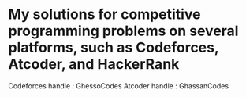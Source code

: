 # My solutions for competitive programming problems on several platforms, such as Codeforces, Atcoder, and HackerRank
Codeforces handle : GhessoCodes
Atcoder handle : GhassanCodes

